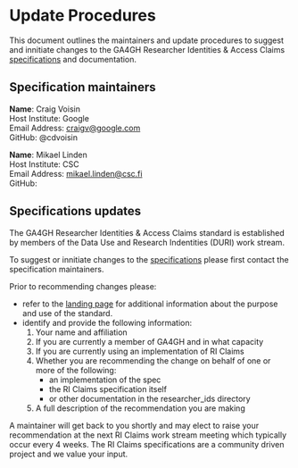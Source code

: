 # Update Procedures

This document outlines the maintainers and update procedures to suggest and innitiate changes to the GA4GH Researcher Identities & Access Claims [specifications](http://bit.ly/ga4gh-ri-v1) and documentation.

## Specification maintainers

**Name**: Craig Voisin  
    Host Institute: Google  
    Email Address: craigv@google.com  
    GitHub: @cdvoisin  

**Name**: Mikael Linden  
    Host Institute: CSC  
    Email Address: mikael.linden@csc.fi  
    GitHub:  

## Specifications updates

The GA4GH Researcher Identities & Access Claims standard is established by members of the Data Use and Research Indentities (DURI) work stream. 

To suggest or innitiate changes to the [specifications](http://bit.ly/ga4gh-ri-v1) please first contact the specification maintainers.

Prior to recommending changes please:
  * refer to the [landing page](https://github.com/ga4gh-duri/ga4gh-duri.github.io/tree/master/researcher_ids) for additional information about the purpose and use of the standard.
  * identify and provide the following information:
      1. Your name and affiliation
      2. If you are currently a member of GA4GH and in what capacity
      3. If you are currently using an implementation of RI Claims
      4. Whether you are recommending the change on behalf of one or more of the following: 
          * an implementation of the spec  
          * the RI Claims specification itself  
          * or other documentation in the researcher_ids directory  
      5. A full description of the recommendation you are making
      
A maintainer will get back to you shortly and may elect to raise your recommendation at the next RI Claims work stream meeting which typically occur every 4 weeks. 
The RI Claims specifications are a community driven project and we value your input.
